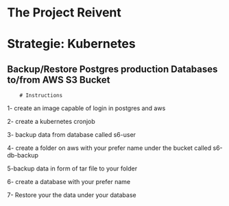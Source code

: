 # The Project Reivent
# Strategie: Kubernetes
## Backup/Restore Postgres production Databases to/from AWS S3 Bucket

        # Instructions

1- create an image capable of login in postgres and aws

2- create a kubernetes cronjob 

3- backup data from database called s6-user

4- create a folder on aws with your prefer name under the bucket called s6-db-backup 

5-backup data in form of tar file to your folder

6- create a database with your prefer name 

7- Restore your the data under your database
